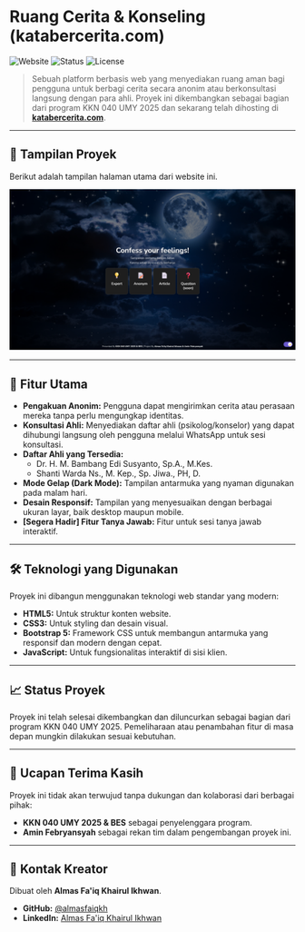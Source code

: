 # Ruang Cerita & Konseling (katabercerita.com)

![Website](https://img.shields.io/badge/Website-katabercerita.com-blue)
![Status](https://img.shields.io/badge/status-Selesai-brightgreen)
![License](https://img.shields.io/badge/license-MIT-blue)

> Sebuah platform berbasis web yang menyediakan ruang aman bagi pengguna untuk berbagi cerita secara anonim atau berkonsultasi langsung dengan para ahli. Proyek ini dikembangkan sebagai bagian dari program KKN 040 UMY 2025 dan sekarang telah dihosting di **[katabercerita.com](http://katabercerita.com)**.

---

## 📸 Tampilan Proyek

Berikut adalah tampilan halaman utama dari website ini.

![Tampilan Halaman Utama](assets/images/screenshot.png)

---

## 🚀 Fitur Utama

* **Pengakuan Anonim:** Pengguna dapat mengirimkan cerita atau perasaan mereka tanpa perlu mengungkap identitas.
* **Konsultasi Ahli:** Menyediakan daftar ahli (psikolog/konselor) yang dapat dihubungi langsung oleh pengguna melalui WhatsApp untuk sesi konsultasi.
* **Daftar Ahli yang Tersedia:**
    * Dr. H. M. Bambang Edi Susyanto, Sp.A., M.Kes.
    * Shanti Warda Ns., M. Kep., Sp. Jiwa., PH, D.
* **Mode Gelap (Dark Mode):** Tampilan antarmuka yang nyaman digunakan pada malam hari.
* **Desain Responsif:** Tampilan yang menyesuaikan dengan berbagai ukuran layar, baik desktop maupun mobile.
* **[Segera Hadir] Fitur Tanya Jawab:** Fitur untuk sesi tanya jawab interaktif.

---

## 🛠️ Teknologi yang Digunakan

Proyek ini dibangun menggunakan teknologi web standar yang modern:

* **HTML5:** Untuk struktur konten website.
* **CSS3:** Untuk styling dan desain visual.
* **Bootstrap 5:** Framework CSS untuk membangun antarmuka yang responsif dan modern dengan cepat.
* **JavaScript:** Untuk fungsionalitas interaktif di sisi klien.

---

## 📈 Status Proyek

Proyek ini telah selesai dikembangkan dan diluncurkan sebagai bagian dari program KKN 040 UMY 2025. Pemeliharaan atau penambahan fitur di masa depan mungkin dilakukan sesuai kebutuhan.

---

## 🙏 Ucapan Terima Kasih

Proyek ini tidak akan terwujud tanpa dukungan dan kolaborasi dari berbagai pihak:
* **KKN 040 UMY 2025 & BES** sebagai penyelenggara program.
* **Amin Febryansyah** sebagai rekan tim dalam pengembangan proyek ini.

---

## 👤 Kontak Kreator

Dibuat oleh **Almas Fa'iq Khairul Ikhwan**.

* **GitHub:** [@almasfaiqkh](https://github.com/almasfaiqkh)
* **LinkedIn:** [Almas Fa'iq Khairul Ikhwan](https://www.linkedin.com/in/almasfaiqkh/)
